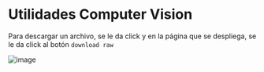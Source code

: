 # Utilidades Computer Vision

Para descargar un archivo, se le da click y en la página que se despliega, se le da click al botón `download raw`

![image](https://github.com/user-attachments/assets/1e50b6bd-d329-40db-ad79-009592efe521)
